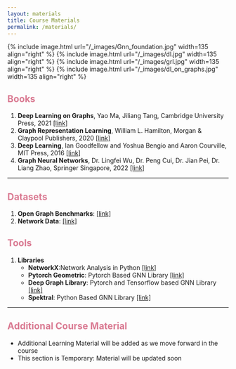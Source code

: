 ```yaml
---
layout: materials
title: Course Materials
permalink: /materials/
---
```


{% include image.html url="/_images/Gnn_foundation.jpg" width=135 align="right" %}
{% include image.html url="/_images/dl.jpg" width=135 align="right" %}
{% include image.html url="/_images/grl.jpg" width=135 align="right" %}
{% include image.html url="/_images/dl_on_graphs.jpg" width=135 align="right" %}


<h2 style="color: #da7b93;"><b>Books</b></h2>

1. **Deep Learning on Graphs**, Yao Ma, Jiliang Tang, Cambridge University Press, 2021 [[link]](https://web.njit.edu/~ym329/dlg_book/)
2. **Graph Representation Learning**, William L. Hamilton, Morgan & Claypool Publishers, 2020 [[link]](https://www.cs.mcgill.ca/~wlh/grl_book/)
3. **Deep Learning**, Ian Goodfellow and Yoshua Bengio and Aaron Courville, MIT Press, 2016 [[link]](https://www.deeplearningbook.org/)
4. **Graph Neural Networks**, Dr. Lingfei Wu, Dr. Peng Cui, Dr. Jian Pei, Dr. Liang Zhao, Springer Singapore, 2022 [[link]](https://link.springer.com/book/10.1007/978-981-16-6054-2)

-------------------------------------------------------------------------------------------------------------------------------
<h2 style="color: #da7b93;"><b>Datasets</b></h2>

1. **Open Graph Benchmarks**: [[link]](https://ogb.stanford.edu/)
2. **Network Data**: [[link]](https://networkrepository.com/networks.php)

<h2 style="color: #da7b93;"><b>Tools</b></h2>

1. **Libraries**
    - **NetworkX**:Network Analysis in Python [[link]](https://networkx.org/)
    - **Pytorch Geometric**: Pytorch Based GNN Library [[link]](https://pytorch-geometric.readthedocs.io/en/latest/#)
    - **Deep Graph Library**: Pytorch and Tensorflow based GNN Library [[link]](https://www.dgl.ai/)
    - **Spektral**: Python Based GNN Library [[link]](https://graphneural.network/)


--------------------------------------------------------------------------------------------------------------------------------

<h2 style="color: #da7b93;"><b>Additional Course Material</b></h2>

* Additional Learning Material will be added as we move forward in the course
* This section is Temporary: Material will be updated soon 
